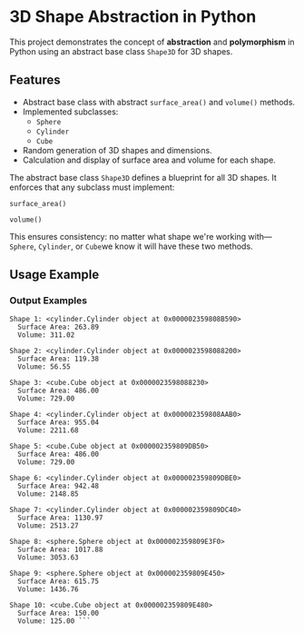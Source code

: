 # 3D Shape Abstraction in Python

This project demonstrates the concept of **abstraction** and **polymorphism** in Python using an abstract base class `Shape3D` for 3D shapes.

## Features

- Abstract base class with abstract `surface_area()`  and `volume()` methods.
- Implemented subclasses:
  - `Sphere`
  - `Cylinder`
  - `Cube`
- Random generation of 3D shapes and dimensions.
- Calculation and display of surface area and volume for each shape.

The abstract base class `Shape3D` defines a blueprint for all 3D shapes. It enforces that any subclass must implement:

`surface_area()`

`volume()`

This ensures consistency: no matter what shape we're working with—`Sphere`, `Cylinder`, or `Cube`we know it will have these two methods.


## Usage Example 
### Output Examples
``` 
Shape 1: <cylinder.Cylinder object at 0x000002359808B590>
  Surface Area: 263.89
  Volume: 311.02

Shape 2: <cylinder.Cylinder object at 0x0000023598088200>
  Surface Area: 119.38
  Volume: 56.55

Shape 3: <cube.Cube object at 0x0000023598088230>
  Surface Area: 486.00
  Volume: 729.00

Shape 4: <cylinder.Cylinder object at 0x000002359808AAB0>
  Surface Area: 955.04
  Volume: 2211.68

Shape 5: <cube.Cube object at 0x000002359809DB50>
  Surface Area: 486.00
  Volume: 729.00

Shape 6: <cylinder.Cylinder object at 0x000002359809DBE0>
  Surface Area: 942.48
  Volume: 2148.85

Shape 7: <cylinder.Cylinder object at 0x000002359809DC40>
  Surface Area: 1130.97
  Volume: 2513.27

Shape 8: <sphere.Sphere object at 0x000002359809E3F0>
  Surface Area: 1017.88
  Volume: 3053.63

Shape 9: <sphere.Sphere object at 0x000002359809E450>
  Surface Area: 615.75
  Volume: 1436.76

Shape 10: <cube.Cube object at 0x000002359809E480>
  Surface Area: 150.00
  Volume: 125.00 ```
